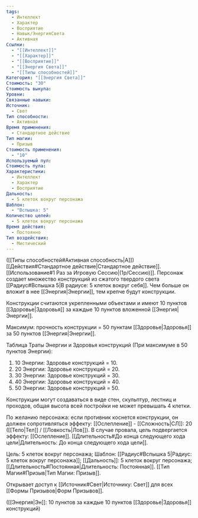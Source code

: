 ```yaml
---
tags:
  - Интеллект
  - Характер
  - Восприятие
  - Навык/ЭнергияСвета
  - Активная
Ссылки:
  - "[[Интеллект]]"
  - "[[Характер]]"
  - "[[Восприятие]]"
  - "[[Энергия Света]]"
  - "[[Типы способностей]]"
Категория: "[[Энергия Света]]"
Стоимость: "30"
Стоимость выкупа: 
Уровни: 
Связанные навыки: 
Источник:
  - Свет
Тип способности:
  - Активная
Время применения:
  - Стандартное действие
Тип магии:
  - Призыв
Стоимость применения:
  - "10"
Используемый пул: 
Стоимость пула: 
Характеристики:
  - Интеллект
  - Характер
  - Восприятие
Дальность:
  - 5 клеток вокруг персонажа
Шаблон:
  - "Вспышка: 5"
Количество целей:
  - 5 клеток вокруг персонажа
Время действия:
  - Постоянно
Тип воздействия:
  - Мистический
---
```

([[Типы способностей#Активная способность|А]]) [[Действия#Стандартное действие|Стандартное действие]]. [[Использование#1 Раз за Игровую Сессию|(1р/Сессию)]]. Персонаж создает множество конструкций из сжатого твердого света [[Радиус#Вспышка 5|В радиусе: 5 клеток вокруг себя]]. Чем больше он вложит в нее [[Энергия|Энергии]], тем крепче будут конструкции.

Конструкции считаются укрепленными объектами и имеют 10 пунктов [[Здоровье|Здоровья]] за каждые 10 пунктов вложенной [[Энергия|Энергии]].

Максимум: прочность конструкции = 50 пунктам [[Здоровье|Здоровья]] за 50 пунктов [[Энергия|Энергии]].

Таблица Траты Энергии и Здоровья конструкций
(При максимуме в 50 пунктов Энергии):

1. 10 Энергии: Здоровье конструкций = 10.
2. 20 Энергии: Здоровье конструкций = 20. 
3. 30 Энергии: Здоровье конструкций = 30.
4. 40 Энергии: Здоровье конструкций = 40.
5. 50 Энергии: Здоровье конструкций = 50. 

Конструкции могут создаваться в виде стен, скульптур, лестниц и проходов, общая высота всей постройки не может превышать 4 клетки.

По желанию персонажа: если противник коснется конструкции, он должен сопротивляться эффекту: [[Ослепление]] - [[Сложность|СЛ]]: 20 ([[Тело|Тел]] / [[Ловкость|Лов]]). В случае провала, цель подвергается эффекту: [[Ослепление]]. [[Длительность#До конца следующего хода цели|Длительность: До конца следующего хода цели]].

Цель: 5 клеток вокруг персонажа; Шаблон: [[Радиус#Вспышка 5|Радиус: 5 клеток вокруг персонажа]]; [[Дальность]]: 5 клеток вокруг персонажа; [[Длительность#Постоянная|Длительность: Постоянная]]. [[Тип Магии#Призыв|Тип Магии: Призыв]].

Открывает доступ к [[Источник#Свет|Источнику: Свет]] для всех [[Формы Призывов|Форм Призывов]]. 

([[Энергия|Эн]]: 10 пунктов за каждые 10 пунктов [[Здоровье|Здоровья]] конструкций)